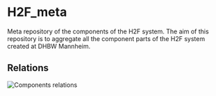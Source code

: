 # H2F_meta
Meta repository of the components of the H2F system.
The aim of this repository is to aggregate all the component parts of the H2F system created at DHBW Mannheim.

## Relations
![Components relations](https://raw.githubusercontent.com/lkzjdnb/H2F_components_graph/graph.svg)
